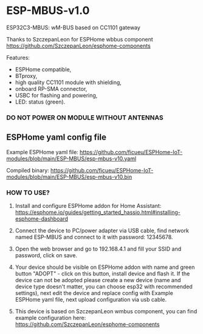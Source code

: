 # ESP-MBUS-v1.0
ESP32C3-MBUS: wM-BUS based on CC1101 gateway

Thanks to SzczepanLeon for ESPHome wbbus component https://github.com/SzczepanLeon/esphome-components

Features:
* ESPHome compatible,
* BTproxy,
* high quality CC1101 module with shielding,
* onboard RP-SMA connector,
* USBC for flashing and powering,
* LED: status (green).


### DO NOT POWER ON MODULE WITHOUT ANTENNAS

## ESPHome yaml config file

Example ESPHome yaml file: https://github.com/ficueu/ESPHome-IoT-modules/blob/main/ESP-MBUS/esp-mbus-v10.yaml

Compiled binary: https://github.com/ficueu/ESPHome-IoT-modules/blob/main/ESP-MBUS/esp-mbus-v10.bin

### HOW TO USE?

1. Install and configure ESPHome addon for Home Assistant: https://esphome.io/guides/getting_started_hassio.html#installing-esphome-dashboard

2. Connect the device to PC/power adapter via USB cable, find network named ESP-MBUS and connect to it with password: 12345678.

3. Open the web browser and go to 192.168.4.1 and fill your SSID and password, click on save.

4. Your device should be visible on ESPHome addon with name and green button "ADOPT" - click on this button, install device and flash it.
If the device can not be adopted please create a new device (name and device type doesn't matter, you can choose esp32 with recommended settings), next edit the device and replace config with Example ESPHome yaml file, next upload configuration via usb cable.

5. This device is based on SzczepanLeon wmbus component, you can find example configuration here: https://github.com/SzczepanLeon/esphome-components



